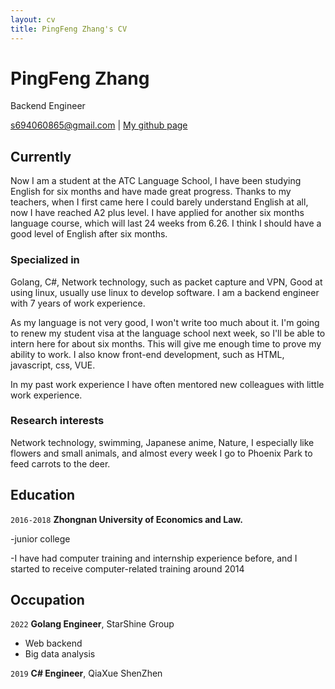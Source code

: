 ```yaml
---
layout: cv
title: PingFeng Zhang's CV
---
```

# PingFeng Zhang
Backend Engineer

<div id="webaddress">
<a href="s694060865@gmail.com">s694060865@gmail.com</a>
| <a href="https://github.com/gesneriana">My github page</a>
</div>


## Currently

Now I am a student at the ATC Language School, I have been studying English for six months and have made great progress. Thanks to my teachers, when I first came here I could barely understand English at all, now I have reached A2 plus level.  I have applied for another six months language course, which will last 24 weeks from 6.26.  I think I should have a good level of English after six months.

### Specialized in

Golang, C#, Network technology, such as packet capture and VPN, Good at using linux, usually use linux to develop software.
I am a backend engineer with 7 years of work experience.

As my language is not very good, I won't write too much about it.  I'm going to renew my student visa at the language school next week, so I'll be able to intern here for about six months.  This will give me enough time to prove my ability to work.  I also know front-end development, such as HTML, javascript, css, VUE.

In my past work experience I have often mentored new colleagues with little work experience.


### Research interests

Network technology, swimming, Japanese anime, Nature, I especially like flowers and small animals, and almost every week I go to Phoenix Park to feed carrots to the deer.


## Education

`2016-2018`
__Zhongnan University of Economics and Law.__

-junior college

-I have had computer training and internship experience before, and I started to receive computer-related training around 2014


## Occupation

`2022`
__Golang Engineer__, StarShine Group

- Web backend
- Big data analysis

`2019`
__C# Engineer__, QiaXue ShenZhen



<!-- ### Footer

Last updated: May 2013 -->


